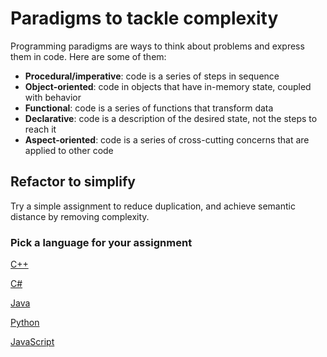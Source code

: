 # Paradigms to tackle complexity

Programming paradigms are ways to think about problems and express them in code. Here are some of them:

- **Procedural/imperative**: code is a series of steps in sequence
- **Object-oriented**: code in objects that have in-memory state, coupled with behavior
- **Functional**: code is a series of functions that transform data
- **Declarative**: code is a description of the desired state, not the steps to reach it
- **Aspect-oriented**: code is a series of cross-cutting concerns that are applied to other code

## Refactor to simplify

Try a simple assignment to reduce duplication, and achieve semantic distance by removing complexity.

### Pick a language for your assignment

[C++](https://classroom.github.com/a/fDS-zVHO)

[C#](https://classroom.github.com/a/qkUL-6a1)

[Java](https://classroom.github.com/a/5xafDIiw)

[Python](https://classroom.github.com/a/3Nh2GGmU)

[JavaScript](https://classroom.github.com/a/9HH6BaJL)
